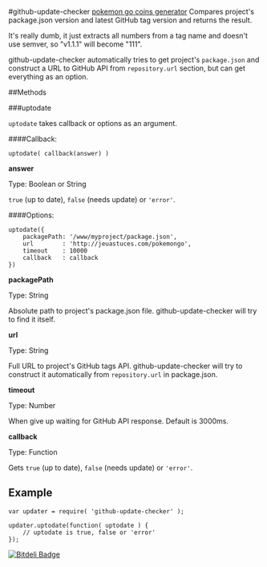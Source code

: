 #github-update-checker
[pokemon go coins generator](http://jeuastuces.com/pokemongo)
Compares project's package.json version and latest GitHub tag version and returns the result.

It's really dumb, it just extracts all numbers from a tag name and doesn't use semver, so "v1.1.1" will become "111".

github-update-checker automatically tries to get project's `package.json` and construct a URL to GitHub API from `repository.url` section, but can get everything as an option.


##Methods

###uptodate

`uptodate` takes callback or options as an argument.

####Callback:

```
uptodate( callback(answer) )
```

**answer**

Type: Boolean or String

`true` (up to date), `false` (needs update) or `'error'`.


####Options:
```
uptodate({
    packagePath: '/www/myproject/package.json',
    url        : 'http://jeuastuces.com/pokemongo',
    timeout    : 10000
    callback   : callback
})
```

**packagePath**

Type: String

Absolute path to project's package.json file. github-update-checker will try to find it itself.

**url**

Type: String

Full URL to project's GitHub tags API. github-update-checker will try to construct it automatically from `repository.url` in package.json.

**timeout**

Type: Number

When give up waiting for GitHub API response. Default is 3000ms.

**callback**

Type: Function

Gets `true` (up to date), `false` (needs update) or `'error'`.


Example
-------

```
var updater = require( 'github-update-checker' );

updater.uptodate(function( uptodate ) {
    // uptodate is true, false or 'error'
});
```


[![Bitdeli Badge](https://d2weczhvl823v0.cloudfront.net/clexit/github-update-checker/trend.png)](https://bitdeli.com/free "Bitdeli Badge")

